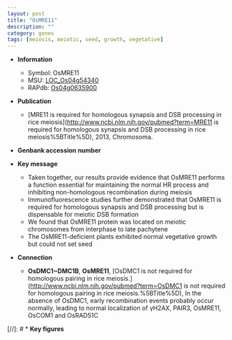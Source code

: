 ```yaml
---
layout: post
title: "OsMRE11"
description: ""
category: genes
tags: [meiosis, meiotic, seed, growth, vegetative]
---
```


* **Information**  
    + Symbol: OsMRE11  
    + MSU: [LOC_Os04g54340](http://rice.plantbiology.msu.edu/cgi-bin/ORF_infopage.cgi?orf=LOC_Os04g54340)  
    + RAPdb: [Os04g0635900](http://rapdb.dna.affrc.go.jp/viewer/gbrowse_details/irgsp1?name=Os04g0635900)  

* **Publication**  
    + [MRE11 is required for homologous synapsis and DSB processing in rice meiosis](http://www.ncbi.nlm.nih.gov/pubmed?term=MRE11 is required for homologous synapsis and DSB processing in rice meiosis%5BTitle%5D), 2013, Chromosoma.

* **Genbank accession number**  

* **Key message**  
    + Taken together, our results provide evidence that OsMRE11 performs a function essential for maintaining the normal HR process and inhibiting non-homologous recombination during meiosis
    + Immunofluorescence studies further demonstrated that OsMRE11 is required for homologous synapsis and DSB processing but is dispensable for meiotic DSB formation
    + We found that OsMRE11 protein was located on meiotic chromosomes from interphase to late pachytene
    + The OsMRE11-deficient plants exhibited normal vegetative growth but could not set seed

* **Connection**  
    + __OsDMC1~DMC1B__, __OsMRE11__, [OsDMC1 is not required for homologous pairing in rice meiosis.](http://www.ncbi.nlm.nih.gov/pubmed?term=OsDMC1 is not required for homologous pairing in rice meiosis.%5BTitle%5D), In the absence of OsDMC1, early recombination events probably occur normally, leading to normal localization of γH2AX, PAIR3, OsMRE11, OsCOM1 and OsRAD51C

[//]: # * **Key figures**  



